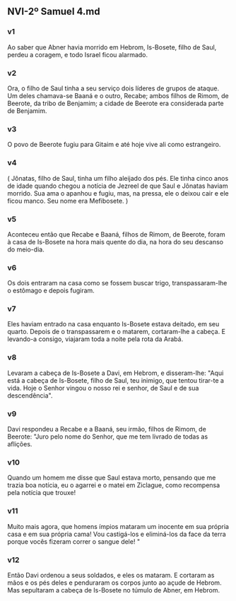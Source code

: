 ## NVI-2º Samuel 4.md
### v1
 Ao saber que Abner havia morrido em Hebrom, Is-Bosete, filho de Saul, perdeu a coragem, e todo Israel ficou alarmado.
### v2
 Ora, o filho de Saul tinha a seu serviço dois líderes de grupos de ataque. Um deles chamava-se Baaná e o outro, Recabe; ambos filhos de Rimom, de Beerote, da tribo de Benjamim; a cidade de Beerote era considerada parte de Benjamim.
### v3
 O povo de Beerote fugiu para Gitaim e até hoje vive ali como estrangeiro.
### v4
 ( Jônatas, filho de Saul, tinha um filho aleijado dos pés. Ele tinha cinco anos de idade quando chegou a notícia de Jezreel de que Saul e Jônatas haviam morrido. Sua ama o apanhou e fugiu, mas, na pressa, ele o deixou cair e ele ficou manco. Seu nome era Mefibosete. )
### v5
 Aconteceu então que Recabe e Baaná, filhos de Rimom, de Beerote, foram à casa de Is-Bosete na hora mais quente do dia, na hora do seu descanso do meio-dia.
### v6
 Os dois entraram na casa como se fossem buscar trigo, transpassaram-lhe o estômago e depois fugiram.
### v7
 Eles haviam entrado na casa enquanto Is-Bosete estava deitado, em seu quarto. Depois de o transpassarem e o matarem, cortaram-lhe a cabeça. E levando-a consigo, viajaram toda a noite pela rota da Arabá.
### v8
 Levaram a cabeça de Is-Bosete a Davi, em Hebrom, e disseram-lhe: "Aqui está a cabeça de Is-Bosete, filho de Saul, teu inimigo, que tentou tirar-te a vida. Hoje o Senhor vingou o nosso rei e senhor, de Saul e de sua descendência".
### v9
 Davi respondeu a Recabe e a Baaná, seu irmão, filhos de Rimom, de Beerote: "Juro pelo nome do Senhor, que me tem livrado de todas as aflições.
### v10
 Quando um homem me disse que Saul estava morto, pensando que me trazia boa notícia, eu o agarrei e o matei em Ziclague, como recompensa pela notícia que trouxe!
### v11
 Muito mais agora, que homens ímpios mataram um inocente em sua própria casa e em sua própria cama! Vou castigá-los e eliminá-los da face da terra porque vocês fizeram correr o sangue dele! "
### v12
 Então Davi ordenou a seus soldados, e eles os mataram. E cortaram as mãos e os pés deles e penduraram os corpos junto ao açude de Hebrom. Mas sepultaram a cabeça de Is-Bosete no túmulo de Abner, em Hebrom.
